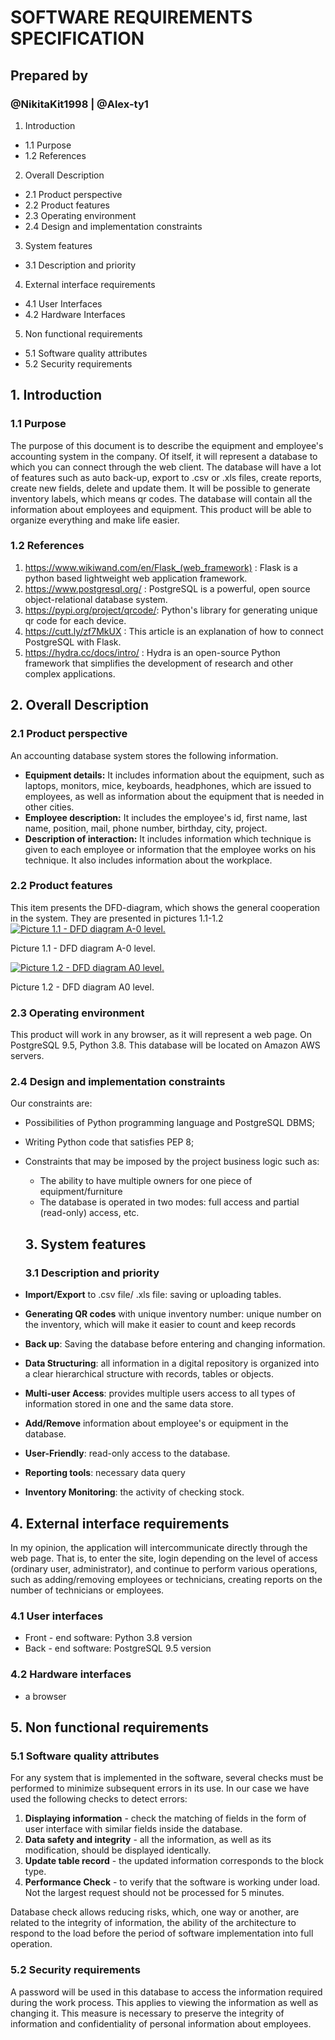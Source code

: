 # SOFTWARE REQUIREMENTS SPECIFICATION

## Prepared by

### @NikitaKit1998 | @Alex-ty1

1. Introduction

  - 1.1 Purpose
  - 1.2 References

2. Overall Description

  - 2.1 Product perspective
  - 2.2 Product features
  - 2.3 Operating environment
  - 2.4 Design and implementation constraints

3. System features

  - 3.1 Description and priority

4. External interface requirements

  - 4.1 User Interfaces
  - 4.2 Hardware Interfaces

5. Non functional requirements

  - 5.1 Software quality attributes
  - 5.2 Security requirements

## 1\. Introduction

### 1.1 Purpose

The purpose of this document is to describe the equipment and employee's accounting system in the company. Of itself, it will represent a database to which you can connect through the web client. The database will have a lot of features such as auto back-up, export to .csv or .xls files, create reports, create new fields, delete and update them. It will be possible to generate inventory labels, which means qr codes. The database will contain all the information about employees and equipment. This product will be able to organize everything and make life easier.

### 1.2 References

1. <https://www.wikiwand.com/en/Flask_(web_framework)> : Flask is a python based lightweight web application framework.
2. <https://www.postgresql.org/> : PostgreSQL is a powerful, open source object-relational database system.
3. <https://pypi.org/project/qrcode/>: Python's library for generating unique qr code for each device.
4. <https://cutt.ly/zf7MkUX> : This article is an explanation of how to connect PostgreSQL with Flask.
5. <https://hydra.cc/docs/intro/> : Hydra is an open-source Python framework that simplifies the development of research and other complex applications.

## 2\. Overall Description

### 2.1 Product perspective

An accounting database system stores the following information.

- **Equipment details:** It includes information about the equipment, such as laptops, monitors, mice, keyboards, headphones, which are issued to employees, as well as information about the equipment that is needed in other cities.
- **Employee description:** It includes the employee's id, first name, last name, position, mail, phone number, birthday, city, project.
- **Description of interaction:** It includes information which technique is given to each employee or information that the employee works on his technique. It also includes information about the workplace.

### 2.2 Product features

This item presents the DFD-diagram, which shows the general cooperation in the system. They are presented in pictures 1.1-1.2 [![Picture 1.1 - DFD diagram A-0 level.](https://i.ibb.co/Jjn6rqM/Untitled-Document.png)](https://ibb.co/r2k8531)

Picture 1.1 - DFD diagram A-0 level.

[![Picture 1.2 - DFD diagram A0 level.](https://i.ibb.co/KDq4P58/DFD-A-0-1.png)](https://ibb.co/nBcdGwK)

Picture 1.2 - DFD diagram A0 level.

### 2.3 Operating environment

This product will work in any browser, as it will represent a web page. On PostgreSQL 9.5, Python 3.8\. This database will be located on Amazon AWS servers.

### 2.4 Design and implementation constraints

Our constraints are:

- Possibilities of Python programming language and PostgreSQL DBMS;
- Writing Python code that satisfies PEP 8;
- Constraints that may be imposed by the project business logic such as:

  - The ability to have multiple owners for one piece of equipment/furniture
  - The database is operated in two modes: full access and partial (read-only) access, etc.

  ## 3\. System features

  ### 3.1 Description and priority

- **Import/Export** to .csv file/ .xls file: saving or uploading tables.

- **Generating QR codes** with unique inventory number: unique number on the inventory, which will make it easier to count and keep records

- **Back up**: Saving the database before entering and changing information.

- **Data Structuring**: all information in a digital repository is organized into a clear hierarchical structure with records, tables or objects.
- **Multi-user Access**: provides multiple users access to all types of information stored in one and the same data store.
- **Add/Remove** information about employee's or equipment in the database.
- **User-Friendly**: read-only access to the database.
- **Reporting tools**: necessary data query
- **Inventory Monitoring**: the activity of checking stock.

## 4\. External interface requirements

In my opinion, the application will intercommunicate directly through the web page. That is, to enter the site, login depending on the level of access (ordinary user, administrator), and continue to perform various operations, such as adding/removing employees or technicians, creating reports on the number of technicians or employees.

### 4.1 User interfaces

- Front - end software: Python 3.8 version
- Back - end software: PostgreSQL 9.5 version

### 4.2 Hardware interfaces

- a browser

## 5\. Non functional requirements

### 5.1 Software quality attributes

For any system that is implemented in the software, several checks must be performed to minimize subsequent errors in its use. In our case we have used the following checks to detect errors:

1. **Displaying information** - check the matching of fields in the form of user interface with similar fields inside the database.
2. **Data safety and integrity** - all the information, as well as its modification, should be displayed identically.
3. **Update table record** - the updated information corresponds to the block type.
4. **Performance Check** - to verify that the software is working under load. Not the largest request should not be processed for 5 minutes.

Database check allows reducing risks, which, one way or another, are related to the integrity of information, the ability of the architecture to respond to the load before the period of software implementation into full operation.

### 5.2 Security requirements

А password will be used in this database to access the information required during the work process. This applies to viewing the information as well as changing it. This measure is necessary to preserve the integrity of information and confidentiality of personal information about employees.
